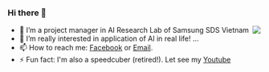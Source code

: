 ### Hi there 👋

<a href="#">
<img align="right" src="https://github-readme-stats.vercel.app/api?username=ndcuong91&show_icons=true&theme=default">
</a>

- 🔭 I’m a project manager in AI Research Lab of Samsung SDS Vietnam
- 🌱 I’m really interested in application of AI in real life! ...
- 📫 How to reach me: [Facebook](https://www.facebook.com/titikid) or [Email](mailto:titikid@gmail.com).
- ⚡ Fun fact: I'm also a speedcuber (retired!). Let see my [Youtube](https://www.youtube.com/user/thixanghialoyb)
